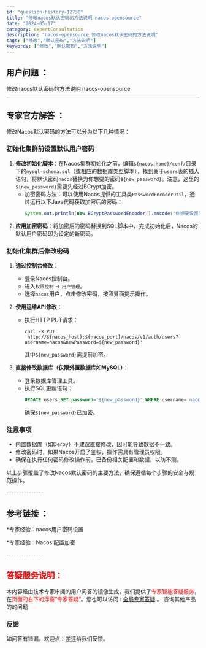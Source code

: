```yaml
---
id: "question-history-12730"
title: "修改nacos默认密码的方法说明 nacos-opensource"
date: "2024-05-17"
category: expertConsultation
description: "nacos-opensource 修改nacos默认密码的方法说明"
tags: ["修改","默认密码","方法说明"]
keywords: ["修改","默认密码","方法说明"]
---
```


## 用户问题 ： 
 修改nacos默认密码的方法说明 nacos-opensource 

---------------
## 专家官方解答 ：

修改Nacos默认密码的方法可以分为以下几种情况：

### 初始化集群前设置默认用户密码
1. **修改初始化脚本**：在Nacos集群初始化之前，编辑`${nacos.home}/conf/`目录下的`mysql-schema.sql`（或相应的数据库类型脚本），找到关于`users`表的插入语句，将默认密码`nacos`替换为你想要的密码`${new_password}`。注意，这里的`${new_password}`需要先经过BCrypt加密。
   - 加密密码方法：可以使用Nacos提供的工具类`PasswordEncoderUtil`，通过运行以下Java代码获取加密后的密码：
     ```java
     System.out.println(new BCryptPasswordEncoder().encode("你想要设置的密码"));
     ```
2. **应用加密密码**：将加密后的密码替换到SQL脚本中，完成初始化后，Nacos的默认用户密码即为设定的新密码。

### 初始化集群后修改密码
1. **通过控制台修改**：
   - 登录Nacos控制台。
   - 进入`权限控制` -> `用户管理`。
   - 选择`nacos`用户，点击修改密码，按照界面提示操作。

2. **使用运维API修改**：
   - 执行HTTP PUT请求：
     ```shell
     curl -X PUT 'http://${nacos_host}:${nacos_port}/nacos/v1/auth/users?username=nacos&newPassword=${new_password}'
     ```
     其中`${new_password}`需提前加密。

3. **直接修改数据库（仅限外置数据库如MySQL）**：
   - 登录数据库管理工具。
   - 执行SQL更新语句：
     ```sql
     UPDATE users SET password='${new_password}' WHERE username='nacos';
     ```
     确保`${new_password}`已加密。

### 注意事项
- 内置数据库（如Derby）不建议直接修改，因可能导致数据不一致。
- 修改密码时，如果Nacos开启了鉴权，操作需具有管理员权限。
- 确保在执行任何密码修改操作前，已备份相关配置和数据，以防不测。

以上步骤覆盖了修改Nacos默认密码的主要方法，确保遵循每个步骤的安全与规范操作。


<font color="#949494">---------------</font> 


## 参考链接 ：

*专家经验：nacos用户密码设置 
 
 *专家经验：Nacos 配置加密 


 <font color="#949494">---------------</font> 
 


## <font color="#FF0000">答疑服务说明：</font> 

本内容经由技术专家审阅的用户问答的镜像生成，我们提供了<font color="#FF0000">专家智能答疑服务</font>，在<font color="#FF0000">页面的右下的浮窗”专家答疑“</font>。您也可以访问 : [全局专家答疑](https://opensource.alibaba.com/chatBot) 。 咨询其他产品的的问题

### 反馈
如问答有错漏，欢迎点：[差评](https://ai.nacos.io/user/feedbackByEnhancerGradePOJOID?enhancerGradePOJOId=13869)给我们反馈。
